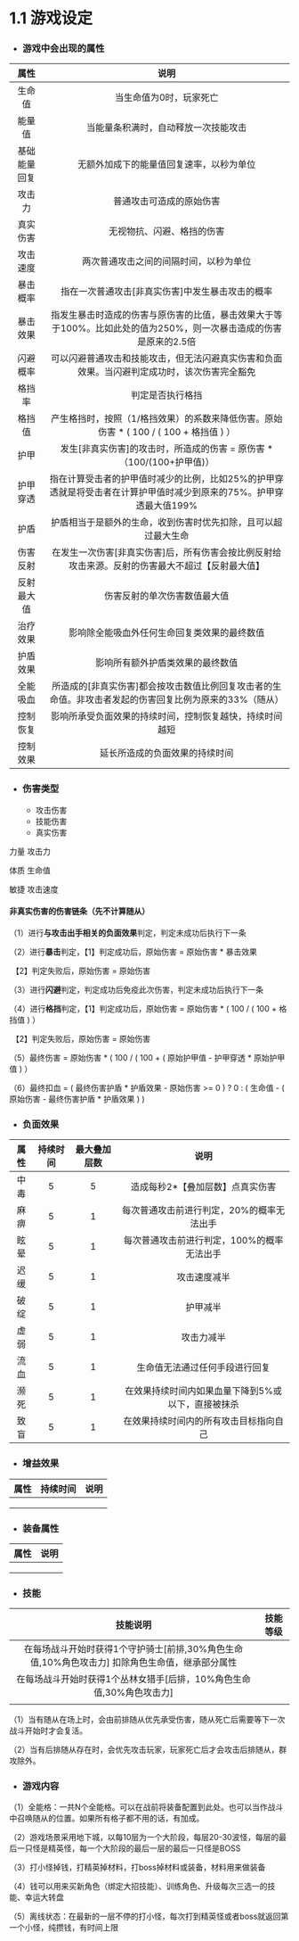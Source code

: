# 1.1 游戏设定

- ### 游戏中会出现的属性

|     属性     |                             说明                             |
| :----------: | :----------------------------------------------------------: |
|    生命值    |                   当生命值为0时，玩家死亡                    |
|    能量值    |             当能量条积满时，自动释放一次技能攻击             |
| 基础能量回复 |           无额外加成下的能量值回复速率，以秒为单位           |
|    攻击力    |                   普通攻击可造成的原始伤害                   |
|   真实伤害   |                  无视物抗、闪避、格挡的伤害                  |
|   攻击速度   |            两次普通攻击之间的间隔时间，以秒为单位            |
|   暴击概率   |       指在一次普通攻击[非真实伤害]中发生暴击攻击的概率       |
|   暴击效果   | 指发生暴击时造成的伤害与原伤害的比值，暴击效果大于等于100%。比如此处的值为250%，则一次暴击造成的伤害是原来的2.5倍 |
|   闪避概率   | 可以闪避普通攻击和技能攻击，但无法闪避真实伤害和负面效果。当闪避判定成功时，该次伤害完全豁免 |
|    格挡率    |                       判定是否执行格挡                       |
|    格挡值    | 产生格挡时，按照（1/格挡效果）的系数来降低伤害。原始伤害 *  ( 100 / ( 100 + 格挡值 ) ） |
|     护甲     | 发生[非真实伤害]的攻击时，所造成的伤害 = 原伤害 * （100/(100+护甲值)） |
|   护甲穿透   | 指在计算受击者的护甲值时减少的比例，比如25%的护甲穿透就是将受击者在计算护甲值时减少到原来的75%。护甲穿透最大值199% |
|     护盾     | 护盾相当于是额外的生命，收到伤害时优先扣除，且可以超过最大生命 |
|   伤害反射   | 在发生一次伤害[非真实伤害]后，所有伤害会按比例反射给攻击来源。反射的伤害最大不超过【反射最大值】 |
|  反射最大值  |                 伤害反射的单次伤害数值最大值                 |
|   治疗效果   |         影响除全能吸血外任何生命回复类效果的最终数值         |
|   护盾效果   |               影响所有额外护盾类效果的最终数值               |
|   全能吸血   | 所造成的[非真实伤害]都会按攻击数值比例回复攻击者的生命值。非攻击者发起的伤害回复比例为原来的33%（随从） |
|   控制恢复   |   影响所承受负面效果的持续时间，控制恢复越快，持续时间越短   |
|   控制效果   |                延长所造成的负面效果的持续时间                |

- ### 伤害类型

  - 攻击伤害
  - 技能伤害
  - 真实伤害





力量    攻击力 

体质    生命值

敏捷    攻击速度









#### 非真实伤害的伤害链条（先不计算随从）

（1）进行**与攻击出手相关的负面效果**判定，判定未成功后执行下一条

（2）进行**暴击**判定，【1】判定成功后，原始伤害 = 原始伤害 * 暴击效果

​                                     【2】判定失败后，原始伤害 = 原始伤害

（3）进行**闪避**判定，判定成功后免疫此次伤害，判定未成功后执行下一条

（4）进行**格挡**判定，【1】判定成功后，原始伤害 = 原始伤害 *  ( 100 / ( 100 + 格挡值 ) ）

​                                     【2】判定失败后，原始伤害 = 原始伤害

（5）最终伤害 = 原始伤害 * ( 100 / ( 100 + ( 原始护甲值 - 护甲穿透 * 原始护甲值 ) ） 

（6）最终扣血 = ( 最终伤害护盾 * 护盾效果 - 原始伤害 >= 0 ) ? 0 : ( 生命值 - ( 原始伤害 - 最终伤害护盾 * 护盾效果 ) )

- ### 负面效果

| 属性 | 持续时间 | 最大叠加层数 |                        说明                        |
| :--: | :------: | :----------: | :------------------------------------------------: |
| 中毒 |    5     |      5       |          造成每秒2*【叠加层数】点真实伤害          |
| 麻痹 |    5     |      1       |     每次普通攻击前进行判定，20%的概率无法出手      |
| 眩晕 |    5     |      1       |     每次普通攻击前进行判定，100%的概率无法出手     |
| 迟缓 |    5     |      1       |                    攻击速度减半                    |
| 破绽 |    5     |      1       |                      护甲减半                      |
| 虚弱 |    5     |      1       |                     攻击力减半                     |
| 流血 |    5     |      1       |           生命值无法通过任何手段进行回复           |
| 濒死 |    5     |      1       | 在效果持续时间内如果血量下降到5%或以下，直接被抹杀 |
| 致盲 |    5     |      1       |       在效果持续时间内的所有攻击目标指向自己       |

- ### 增益效果

| 属性 | 持续时间 | 说明 |
| :--: | :------: | :--: |
|      |          |      |
|      |          |      |
|      |          |      |

- ### 装备属性

| 属性 | 说明 |
| :--: | :--: |
|      |      |
|      |      |
|      |      |

- ### 技能

|                           技能说明                           | 技能等级 |
| :----------------------------------------------------------: | :------: |
| 在每场战斗开始时获得1个守护骑士[前排,30%角色生命值,10%角色攻击力] 扣除角色生命值，继承部分属性 |          |
| 在每场战斗开始时获得1个丛林女猎手[后排，10%角色生命值,30%角色攻击力] |          |
|                                                              |          |

（1）当有随从在场上时，会由前排随从优先承受伤害，随从死亡后需要等下一次战斗开始时才会复活。

（2）当有后排随从存在时，会优先攻击玩家，玩家死亡后才会攻击后排随从，群攻除外。





- ### 游戏内容

（1）全能格：一共N个全能格。可以在战前将装备配置到此处。也可以当作战斗中召唤随从的位置。如果所有格子都不用的话，有加成。

（2）游戏场景采用地下城，以每10层为一个大阶段，每层20-30波怪，每层的最后一只怪是精英怪，每一个大阶段的最后一层的最后一只怪是BOSS

（3）打小怪掉钱，打精英掉材料，打boss掉材料或装备，材料用来做装备

（4）钱可以用来买新角色（绑定大招技能）、训练角色、升级每次三选一的技能、幸运大转盘

（5）离线状态：在最新的一层不停的打小怪，每次打到精英怪或者boss就返回第一个小怪，纯攒钱，有时间上限
